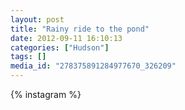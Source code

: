 ```yaml
---
layout: post
title: "Rainy ride to the pond"
date: 2012-09-11 16:10:13
categories: ["Hudson"]
tags: []
media_id: "278375891284977670_326209"
---
```


{% instagram %}
